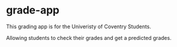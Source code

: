 # grade-app

This grading app is for the Univeristy of Coventry Students. 

Allowing students to check their grades and get a predicted grades.
